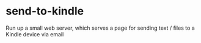 send-to-kindle
==============

Run up a small web server, which serves a page for sending text / files to a Kindle device via email
